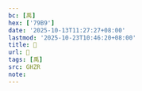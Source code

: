 ```yaml
---
bc: [禹]
hex: ['79B9']
date: '2025-10-13T11:27:27+08:00'
lastmod: '2025-10-23T10:46:20+08:00'
title: 󰗳
url: 󰗳
tags: [禹]
src: GHZR
note:
---
```

